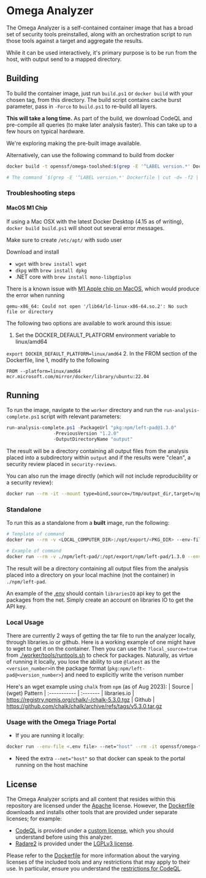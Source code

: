 # Omega Analyzer

The Omega Analyzer is a self-contained container image that has a broad set of security tools
preinstalled, along with an orchestration script to run those tools against a target and
aggregate the results.

While it can be used interactively, it's primary purpose is to be run from the host, with
output send to a mapped directory.

## Building

To build the container image, just run `build.ps1` or `docker build` with your
chosen tag, from this directory. The build script contains cache burst parameter,
pass in `-Force` to `build.ps1` to re-build all layers.

**This will take a long time.** As part of the build, we download CodeQL and pre-compile
all queries (to make later analysis faster). This can take up to a few hours on typical
hardware.

We're exploring making the pre-built image available.

Alternatively, can use the following command to build from docker

```sh
docker build -t openssf/omega-toolshed:$(grep -E '^LABEL version.*' Dockerfile | cut -d= -f2 | tr -d '"') . -f Dockerfile

# The command `$(grep -E '^LABEL version.*' Dockerfile | cut -d= -f2 | tr -d '"')` is responsible for searching for the version number on the Dockerfile and using that as the tag on Docker
```

### Troubleshooting steps

#### MacOS M1 Chip
If using a Mac OSX with the latest Docker Desktop (4.15 as of writing), `docker build build.ps1` will shoot out several error messages.

Make sure to create `/etc/apt/` with sudo user

Download and install
* `wget` with `brew install wget`
* `dkpg` with `brew install dpkg`
* .NET core with `brew install mono-libgdiplus`

There is a known issue with [M1 Apple chip on MacOS](https://stackoverflow.com/questions/71040681/qemu-x86-64-could-not-open-lib64-ld-linux-x86-64-so-2-no-such-file-or-direc), which would produce the error when running

```qemu-x86_64: Could not open '/lib64/ld-linux-x86-64.so.2': No such file or directory```

The following two options are available to work around this issue:
1. Set the DOCKER_DEFAULT_PLATFORM environment variable to linux/amd64

`export DOCKER_DEFAULT_PLATFORM=linux/amd64`
2. In the FROM section of the Dockerfile, line 1, modify to the following

`FROM --platform=linux/amd64 mcr.microsoft.com/mirror/docker/library/ubuntu:22.04`

## Running

To run the image, navigate to the `worker` directory and run the `run-analysis-complete.ps1`
script with relevant parameters:

```powershell
run-analysis-complete.ps1 -PackageUrl "pkg:npm/left-pad@1.3.0"
                 -PreviousVersion "1.2.0"
                 -OutputDirectoryName "output"
```

The result will be a directory containing all output files from the analysis placed into
a subdirectory within `output` and if the results were "clean", a security review placed
in `security-reviews`.

You can also run the image directly (which will not include reproducibility or a security review):

```sh
docker run --rm -it --mount type=bind,source=/tmp/output_dir,target=/opt/export openssf/omega-toolshed:latest pkg:npm/left-pad@1.3.0 1.2.0
```

### Standalone

To run this as a standalone from a **built** image, run the following:

```sh
# Template of command
docker run --rm -v <LOCAL_COMPUTER_DIR>:/opt/export/<PKG_DIR> --env-file .env openssf/omega-toolshed:latest pkg:<PKG_FORMAT>
```

```sh
# Example of command
docker run --rm -v ./npm/left-pad/:/opt/export/npm/left-pad/1.3.0 --env-file .env openssf/omega-toolshed:latest pkg:npm/left-pad@1.3.0
```
The result will be a directory containing all output files from the analysis placed into
a directory on your local machine (not the container) in `./npm/left-pad`. 

An example of the [.env](./worker/.env.example) should contain `librariesIO` api key to get the packages from the net. Simply create an account on libraries IO to get the API key.

<!--
```sh
# For some extra hacking on the container, use this
docker run --rm --entrypoint /bin/bash --env-file .env openssf/omega-toolshed:latest pkg:<PKG_FORMAT>
```
-->

### Local Usage
There are currently 2 ways of getting the tar file to run the analyzer locally, through libraries.io or github. Here is a working example of one might have to wget to get it on the container. Then you can use the `?local_source=true` from [./worker/tools/runtools.sh](./worker/tools/runtools.sh) to check for packages. Naturally, as virtue of running it locally, you lose the ability to use `@latest` as the `<version_number>`in the package format (`pkg:npm/left-pad@<version_number>`) and need to explicitly write the verison number

Here's an wget example using `chalk` from `npm` (as of Aug 2023):
| Source       | (wget) Pattern
| :----------- | :-------
| libraries.io | https://registry.npmjs.org/chalk/-/chalk-5.3.0.tgz 
| Github       | https://github.com/chalk/chalk/archive/refs/tags/v5.3.0.tar.gz



### Usage with the Omega Triage Portal
- If you are running it locally:
```bash
docker run --env-file <.env file> --net="host" --rm -it openssf/omega-toolshed -u <username> -p <password> -t <triage portal endpoint> "pkg:<pkg_name>"
```
- Need the extra `--net="host"` so that docker can speak to the portal running on the host machine

## License

The Omega Analyzer scripts and all content that resides within this repository are licensed
under the [Apache](../../LICENSE) license. However, the [Dockerfile](Dockerfile) downloads
and installs other tools that are provided under separate licenses; for example:

* [CodeQL](https://codeql.github.com/) is provided under a 
  [custom license](https://github.com/github/codeql-cli-binaries/blob/main/LICENSE.md), which
  you should understand before using this analyzer.
* [Radare2](https://rada.re/) is provided under the
  [LGPLv3 license](https://rada.re/r/license.html).

Please refer to the [Dockerfile](Dockerfile) for more information about the varying licenses
of the included tools and any restrictions that may apply to their use. In particular, ensure
you understand the
[restrictions for CodeQL](https://github.com/github/codeql-cli-binaries/blob/main/LICENSE.md).
